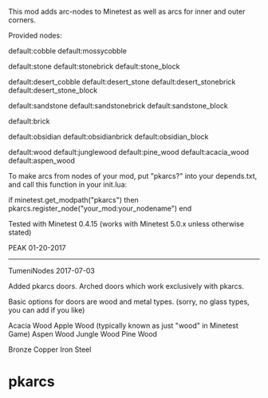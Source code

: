 This mod adds arc-nodes to Minetest as well as arcs for inner and outer corners.

Provided nodes:

default:cobble
default:mossycobble

default:stone
default:stonebrick
default:stone_block

default:desert_cobble
default:desert_stone
default:desert_stonebrick
default:desert_stone_block

default:sandstone
default:sandstonebrick
default:sandstone_block

default:brick

default:obsidian
default:obsidianbrick
default:obsidian_block

default:wood
default:junglewood
default:pine_wood
default:acacia_wood
default:aspen_wood


To make arcs from nodes of your mod, put "pkarcs?" into your depends.txt,
and call this function in your init.lua:

if minetest.get_modpath("pkarcs") then
	pkarcs.register_node("your_mod:your_nodename")
end

Tested with Minetest 0.4.15 (works with Minetest 5.0.x unless otherwise stated)


PEAK
01-20-2017

----------

TumeniNodes
2017-07-03

Added pkarcs doors.
Arched doors which work exclusively with pkarcs.

Basic options for doors are wood and metal types. (sorry, no glass types, you can add if you like)

Acacia Wood
Apple Wood (typically known as just "wood" in Minetest Game)
Aspen Wood
Jungle Wood
Pine Wood

Bronze
Copper
Iron
Steel
# pkarcs
